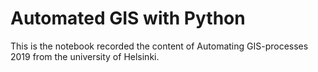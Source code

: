 # Automated GIS with Python

This is the notebook recorded the content of Automating GIS-processes 2019 from the university of Helsinki.
